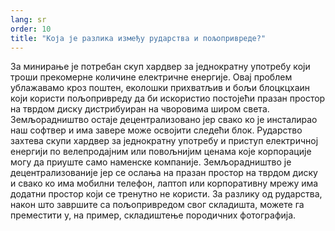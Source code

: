 ```yaml
---
lang: sr
order: 10
title: "Која је разлика између рударства и пољопривреде?"
---
```

За минирање је потребан скуп хардвер за једнократну употребу који троши прекомерне количине електричне енергије. Овај проблем ублажавамо кроз поштен, еколошки прихватљив и бољи блоцкцхаин који користи пољопривреду да би искористио постојећи празан простор на тврдом диску дистрибуиран на чворовима широм света. Земљорадништво остаје децентрализовано јер свако ко је инсталирао наш софтвер и има завере може освојити следећи блок. Рударство захтева скупи хардвер за једнократну употребу и приступ електричној енергији по велепродајним или повољнијим ценама које корпорације могу да приуште само наменске компаније. Земљорадништво је децентрализованије јер се ослања на празан простор на тврдом диску и свако ко има мобилни телефон, лаптоп или корпоративну мрежу има додатни простор који се тренутно не користи. За разлику од рударства, након што завршите са пољопривредом свог складишта, можете га преместити у, на пример, складиштење породичних фотографија.
